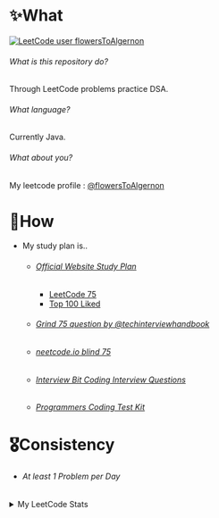 # ✨What
[![LeetCode user flowersToAlgernon](https://img.shields.io/badge/dynamic/json?style=plastic&labelColor=black&color=%23ffa116&label=Solved&query=solved&url=https%3A%2F%2Fleetcode-badge.vercel.app%2Fapi%2Fusers%2FflowersToAlgernon&logo=leetcode&logoColor=yellow)](https://leetcode.com/flowersToAlgernon/)

###### What is this repository do?

Through LeetCode problems practice DSA.

###### What language?

Currently Java.

###### What about you?

My leetcode profile : [@flowersToAlgernon](https://leetcode.com/u/flowersToAlgernon/)



# 📝How

- My study plan is..
  - ###### [Official Website Study Plan](https://leetcode.com/studyplan/)
    - [LeetCode 75](https://leetcode.com/studyplan/leetcode-75/)
    - [Top 100 Liked](https://leetcode.com/studyplan/top-100-liked/)
  - ###### [Grind 75 question by @techinterviewhandbook](https://www.techinterviewhandbook.org/grind75)
  - ###### [neetcode.io blind 75](https://neetcode.io/practice)
  - ###### [Interview Bit Coding Interview Questions](https://www.interviewbit.com/coding-interview-questions/#)
  - ###### [Programmers Coding Test Kit](https://school.programmers.co.kr/learn/challenges?tab=algorithm_practice_kit)

# 🎖️Consistency 

- ###### At least 1 Problem per Day



<details> 
<summary> My LeetCode Stats</summary>

![Leetcode Stats](https://leetcard.jacoblin.cool/flowersToAlgernon?theme=light&font=Do%20Hyeon&ext=activity)

</details>



